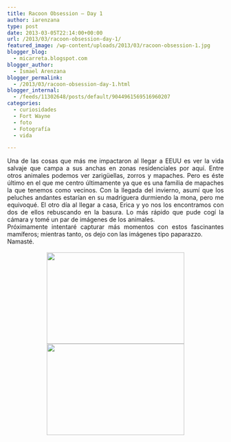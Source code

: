 ```yaml
---
title: Racoon Obsession – Day 1
author: iarenzana
type: post
date: 2013-03-05T22:14:00+00:00
url: /2013/03/racoon-obsession-day-1/
featured_image: /wp-content/uploads/2013/03/racoon-obsession-1.jpg
blogger_blog:
  - micarreta.blogspot.com
blogger_author:
  - Ismael Arenzana
blogger_permalink:
  - /2013/03/racoon-obsession-day-1.html
blogger_internal:
  - /feeds/11302648/posts/default/9044961569516960207
categories:
  - curiosidades
  - Fort Wayne
  - foto
  - Fotografía
  - vida

---
```

<div style="text-align: justify;">
  <span style="font-family: inherit;">Una de las cosas que más me impactaron al llegar a EEUU es ver la vida salvaje que campa a sus anchas en zonas residenciales por aquí. Entre otros animales podemos ver zarigüellas, zorros y mapaches. Pero es éste último en el que me centro últimamente ya que es una familia de mapaches la que tenemos como vecinos. Con la llegada del invierno, asumí que los peluches andantes estarían en su madriguera durmiendo la mona, pero me equivoqué. El otro día al llegar a casa, Erica y yo nos los encontramos con dos de ellos rebuscando en la basura. Lo más rápido que pude cogí la cámara y tomé un par de imágenes de los animales.</span>
</div>

<div style="text-align: justify;">
  <span style="font-family: inherit;">Próximamente intentaré capturar más momentos con estos fascinantes mamíferos; mientras tanto, os dejo con las imágenes tipo paparazzo.</span>
</div>

<div style="text-align: justify;">
  <span style="font-family: inherit;">Namasté.</span>
</div>

<div style="text-align: center;">
  <span style="font-family: inherit;"><br /></span>
</div>

<div style="clear: both; text-align: center;">
  <a href="https://arenzana.org/wp-content/uploads/2013/03/racoon-obsession-1.jpg" style="margin-left: 1em; margin-right: 1em;"><img border="0" height="212" src="https://arenzana.org/wp-content/uploads/2013/03/racoon-obsession-1.jpg" width="320" /></a>
</div>

<div style="text-align: center;">
</div>

<div style="clear: both; text-align: center;">
  <a href="https://arenzana.org/wp-content/uploads/2013/03/racoon-obsession-2.jpg" style="margin-left: 1em; margin-right: 1em;"><img border="0" height="212" src="https://arenzana.org/wp-content/uploads/2013/03/racoon-obsession-2.jpg" width="320" /></a>
</div>

<div style="text-align: center;">
  <span style="font-family: inherit;"><br /></span>
</div>